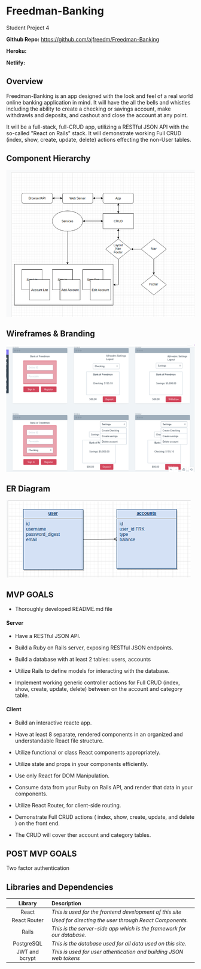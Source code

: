 # Freedman-Banking
Student Project 4


**Github Repo:** https://github.com/ajfreedm/Freedman-Banking

**Heroku:** 

**Netlify:** 

## Overview

Freedman-Banking is an app designed with the look and feel of a real world online banking application in mind. It will have the all the bells and whistles including the ability to create a checking or savings account, make withdrawls and deposits, and cashout and close the account at any point.

 It will be a full-stack, full-CRUD app, utilizing a RESTful JSON API with the so-called "React on Rails" stack. It will demonstrate working Full CRUD (index, show, create, update, delete) actions effecting the non-User tables.

## Component Hierarchy
![Component Hierarchy](/assets/component_hierarchy.png)

## Wireframes & Branding
![Wireframe](/assets/wireframe.png)

## ER Diagram
![ERD Diagram](/assets/erd_diagram_2.png)


## MVP GOALS
* Thoroughly developed README.md file

#### Server
* Have a RESTful JSON API.

* Build a Ruby on Rails server, exposing RESTful JSON endpoints.

* Build a database with at least 2 tables: users, accounts

* Utilize Rails to define models for interacting with the database.

* Implement working generic controller actions for Full CRUD (index, show, create, update, delete) between on the account and category table.

#### Client 
* Build an interactive reacte app.

* Have at least 8 separate, rendered components in an organized and understandable React file structure.

* Utilize functional or class React components appropriately.

* Utilize state and props in your components efficiently.

* Use only React for DOM Manipulation.

* Consume data from your Ruby on Rails API, and render that data in your components.

* Utilize React Router, for client-side routing.

* Demonstrate Full CRUD actions ( index, show, create, update, and delete ) on the front end.

* The CRUD will cover ther account and category tables.

## POST MVP GOALS
Two factor authentication

## Libraries and Dependencies

|     Library      | Description                                                            |
| :--------------: | :----------------------------------------------------------------------|
|      React       | _This is used for the frontend development of this site_               |
|   React Router   | _Used for directing the user through React Components._                |
|      Rails       | _This is the server-side app which is the framework for our database._ |
|     PostgreSQL   | _This is the database used for all data used on this site._            |
|  JWT and bcrypt  | _This is used for user athentication and building JSON web tokens_     |